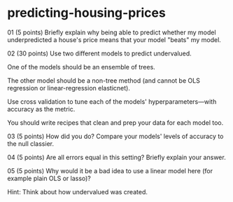 # predicting-housing-prices

01 (5 points) Briefly explain why being able to predict whether my model underpredicted a house's price means that your model "beats" my model.

02 (30 points) Use two different models to predict undervalued.

One of the models should be an ensemble of trees.

The other model should be a non-tree method (and cannot be OLS regression or linear-regression elasticnet).

Use cross validation to tune each of the models' hyperparameters—with accuracy as the metric.

You should write recipes that clean and prep your data for each model too.

03 (5 points) How did you do? Compare your models' levels of accuracy to the null classier.

04 (5 points) Are all errors equal in this setting? Briefly explain your answer.

05 (5 points) Why would it be a bad idea to use a linear model here (for example plain OLS or lasso)?

Hint: Think about how undervalued was created.

